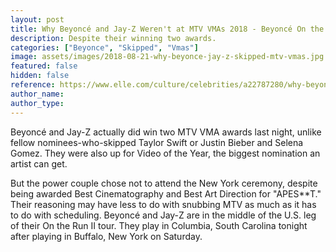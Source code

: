 ```yaml
---
layout: post
title: Why Beyoncé and Jay-Z Weren't at MTV VMAs 2018 - Beyoncé On the Run II Concert Date Conflict
description: Despite their winning two awards.
categories: ["Beyonce", "Skipped", "Vmas"]
image: assets/images/2018-08-21-why-beyonce-jay-z-skipped-mtv-vmas.jpg
featured: false
hidden: false
reference: https://www.elle.com/culture/celebrities/a22787280/why-beyonce-jay-z-skipped-mtv-vmas-2018/
author_name: 
author_type: 
---
```

Beyoncé and Jay-Z actually did win two MTV VMA awards last night, unlike fellow nominees-who-skipped Taylor Swift or Justin Bieber and Selena Gomez. They were also up for Video of the Year, the biggest nomination an artist can get.

But the power couple chose not to attend the New York ceremony, despite being awarded Best Cinematography and Best Art Direction for "APES**T." Their reasoning may have less to do with snubbing MTV as much as it has to do with scheduling. Beyoncé and Jay-Z are in the middle of the U.S. leg of their On the Run II tour. They play in Columbia, South Carolina tonight after playing in Buffalo, New York on Saturday. 
